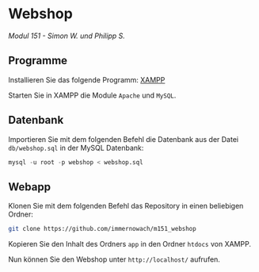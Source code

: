 # Webshop
*Modul 151 - Simon W. und Philipp S.*

## Programme

Installieren Sie das folgende Programm: [XAMPP](https://www.apachefriends.org/de/index.html)

Starten Sie in XAMPP die Module `Apache` und `MySQL`.

## Datenbank

Importieren Sie mit dem folgenden Befehl die Datenbank aus der Datei `db/webshop.sql` in der MySQL Datenbank:

```SQL
mysql -u root -p webshop < webshop.sql
```

## Webapp

Klonen Sie mit dem folgenden Befehl das Repository in einen beliebigen Ordner:

```bash
git clone https://github.com/immernowach/m151_webshop
```

Kopieren Sie den Inhalt des Ordners `app` in den Ordner `htdocs` von XAMPP.

Nun können Sie den Webshop unter `http://localhost/` aufrufen.